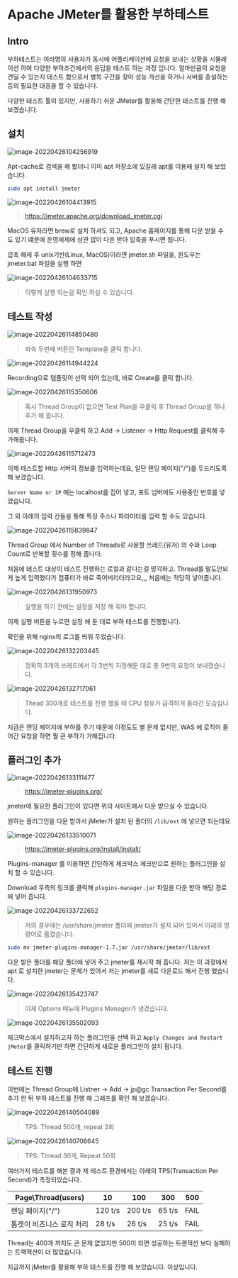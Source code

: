# Apache JMeter를 활용한 부하테스트

## Intro

부하테스트는 여러명의 사용자가 동시에 어플리케이션에 요청을 보내는 상황을 시뮬레이션 하여 다양한 부하조건에서의 응답을 테스트 하는 과정 입니다. 얼마만큼의 요청을 견딜 수 있는지 테스트 함으로서 병목 구간을 찾아 성능 개선을 하거나 서버를 증설하는 등의 필요한 대응을 할 수 있습니다.

다양한 테스트 툴이 있지만, 사용하기 쉬운 JMeter를 활용해 간단한 테스트를 진행 해 보겠습니다.

## 설치

![image-20220426104256919](https://raw.githubusercontent.com/Shane-Park/mdblog/main/devops/testing/jmeter.assets/image-20220426104256919.png)

Apt-cache로 검색을 해 봤더니 이미 apt 저장소에 있길래 apt를 이용해 설치 해 보았습니다.

```zsh
sudo apt install jmeter
```

![image-20220426104413915](https://raw.githubusercontent.com/Shane-Park/mdblog/main/devops/testing/jmeter.assets/image-20220426104413915.png)

> https://jmeter.apache.org/download_jmeter.cgi

MacOS 유저라면 brew로 설치 하셔도 되고, Apache 홈페이지를 통해 다운 받을 수 도 있기 떄문에 운영체제에 상관 없이 다운 받아 압축을 푸시면 됩니다. 

압축 해제 후 unix기반(Linux, MacOS)이라면 jmeter.sh 파일을, 윈도우는 jmeter.bat 파일을 실행 하면

![image-20220426104633715](https://raw.githubusercontent.com/Shane-Park/mdblog/main/devops/testing/jmeter.assets/image-20220426104633715.png)

> 이렇게 실행 되는걸 확인 하실 수 있습니다.

## 테스트 작성

![image-20220426114850480](https://raw.githubusercontent.com/Shane-Park/mdblog/main/devops/testing/jmeter.assets/image-20220426114850480.png)

> 좌측 두번째 버튼인 Template을 클릭 합니다.

![image-20220426114944224](https://raw.githubusercontent.com/Shane-Park/mdblog/main/devops/testing/jmeter.assets/image-20220426114944224.png)

Recording으로 템플릿이 선택 되어 있는데, 바로 Create를 클릭 합니다.

![image-20220426115350606](https://raw.githubusercontent.com/Shane-Park/mdblog/main/devops/testing/jmeter.assets/image-20220426115350606.png)

>  혹시 Thread Group이 없으면 Test Plan을 우클릭 후 Thread Group을 하나 추가 해 줍니다.

이제 Thread Group을 우클릭 하고 Add -> Listener -> Http Request를 클릭해 추가해줍니다.

![image-20220426115712473](https://raw.githubusercontent.com/Shane-Park/mdblog/main/devops/testing/jmeter.assets/image-20220426115712473.png)

이제 테스트할 Http 서버의 정보를 입력하는데요, 일단 랜딩 페이지("/")를 두드리도록 해 보겠습니다.

`Server Name or IP` 에는 localhost를 집어 넣고, 포트 넘버에도 사용중인 번호를 넣었습니다.

그 외 아래의 입력 칸들을 통해 특정 주소나 파라미터를 입력 할 수도 있습니다.

![image-20220426115839847](https://raw.githubusercontent.com/Shane-Park/mdblog/main/devops/testing/jmeter.assets/image-20220426115839847.png)

Thread Group 에서 Number of Threads로 사용할 쓰레드(유저) 의 수와 Loop Count로 반복할 횟수를 정해 줍니다. 

처음에 테스트 대상이 테스트 진행하는 로컬과 같다는걸 망각하고. Thread를 말도안되게 높게 입력했다가 컴퓨터가 바로 죽어버리더라고요,,, 처음에는 적당히 넣어줍니다.

![image-20220426131950973](https://raw.githubusercontent.com/Shane-Park/mdblog/main/devops/testing/jmeter.assets/image-20220426131950973.png)

> 실행을 하기 전에는 설정을 저장 해 줘야 합니다.

이제 실행 버튼을 누르면 설정 해 둔 대로 부하 테스트를 진행합니다. 

확인을 위해 nginx의 로그를 띄워 두었습니다. 

![image-20220426132203445](https://raw.githubusercontent.com/Shane-Park/mdblog/main/devops/testing/jmeter.assets/image-20220426132203445.png)

> 정확히 3개의 쓰레드에서 각 3번씩 지정해둔 대로 총 9번의 요청이 보내졌습니다.

![image-20220426132717061](https://raw.githubusercontent.com/Shane-Park/mdblog/main/devops/testing/jmeter.assets/image-20220426132717061.png)

> Thead 300개로 테스트를 진행 했을 때 CPU 점유가 급격하게 올라간 모습입니다.

지금은 랜딩 페이지에 부하를 주기 때문에 이정도도 별 문제 없지만, WAS 에 로직이 들어간 요청을 하면 훨 큰 부하가 가해집니다.

## 플러그인 추가

![image-20220426133111477](https://raw.githubusercontent.com/Shane-Park/mdblog/main/devops/testing/jmeter.assets/image-20220426133111477.png)

> https://jmeter-plugins.org/

jmeter에 필요한 플러그인이 있다면 위의 사이트에서 다운 받으실 수 있습니다.

원하는 플러그인을 다운 받아서 jMeter가 설치 된 폴더의 `/lib/ext` 에 넣으면 되는데요 

![image-20220426133510071](https://raw.githubusercontent.com/Shane-Park/mdblog/main/devops/testing/jmeter.assets/image-20220426133510071.png)

> https://jmeter-plugins.org/install/Install/

Plugins-manager 를 이용하면 간단하게 체크박스 체크만으로 원하는 플러그인을 설치 할 수 있습니다.

Download 우측의 링크를 클릭해 `plugins-manager.jar` 파일을 다운 받아 해당 경로에 넣어 줍니다.

![image-20220426133722652](https://raw.githubusercontent.com/Shane-Park/mdblog/main/devops/testing/jmeter.assets/image-20220426133722652.png)

> 저의 경우에는 /usr/share/jmeter 폴더에 jmeter가 설치 되어 있어서 아래의 명령어로 옮겼습니다.

```zsh
sudo mv jmeter-plugins-manager-1.7.jar /usr/share/jmeter/lib/ext
```

다운 받은 폴더를 해당 폴더에 넣어 주고 jmeter를 재시작 해 줍니다. 저는 이 과정에서 apt 로 설치한 jmeter는 문제가 있어서 저는 jmeter를 새로 다운로드 해서 진행 했습니다.

![image-20220426135423747](https://raw.githubusercontent.com/Shane-Park/mdblog/main/devops/testing/jmeter.assets/image-20220426135423747.png)

> 이제 Options 메뉴에 Plugins Manager가 생겼습니다.

![image-20220426135502093](https://raw.githubusercontent.com/Shane-Park/mdblog/main/devops/testing/jmeter.assets/image-20220426135502093.png)

체크박스에서 설치하고자 하는 플러그인을 선택 하고 `Apply Changes and Restart jMeter`를 클릭하기만 하면 간단하게 새로운 플러그인이 설치 됩니다.

## 테스트 진행

이번에는 Thread Group에 Listner -> Add -> jp@gc Transaction Per Second를 추가 한 뒤 부하 테스트를 진행 해 그래프를 확인 해 보겠습니다.

![image-20220426140504089](https://raw.githubusercontent.com/Shane-Park/mdblog/main/devops/testing/jmeter.assets/image-20220426140504089.png)

> TPS: Thread 500개, repeat 3회 

![image-20220426140706645](https://raw.githubusercontent.com/Shane-Park/mdblog/main/devops/testing/jmeter.assets/image-20220426140706645.png)

> TPS: Thread 30개, Repeat 50회

여러가지 테스트를 해본 결과 제 테스트 환경에서는 아래의 TPS(Transaction Per Second)가 측정되었습니다.

| Page\Thread(users)        | 10      | 100     | 300    | 500  |
| ------------------------- | ------- | ------- | ------ | ---- |
| 랜딩 페이지("/")          | 120 t/s | 200 t/s | 65 t/s | FAIL |
| 톰캣이 비즈니스 로직 처리 | 28 t/s  | 26 t/s  | 25 t/s | FAIL |

Thread는 400개 까지도 큰 문제 없었지만 500이 되면 성공하는 트랜잭션 보다 실패하는 트랙잭션이 더 많았습니다.

지금까지 jMeter를 활용해 부하 테스트를 진행 해 보았습니다. 이상입니다.

